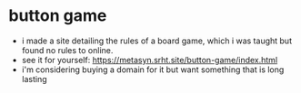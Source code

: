 # button game

- i made a site detailing the rules of a board game, which i was taught but found no rules to online.
- see it for yourself: https://metasyn.srht.site/button-game/index.html
- i'm considering buying a domain for it but want something that is long lasting
